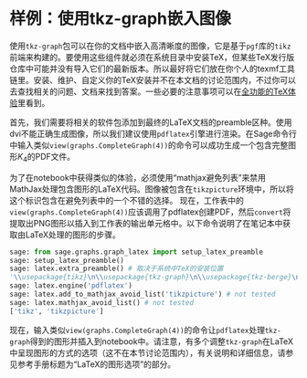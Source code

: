 # 样例：使用tkz-graph嵌入图像

使用`tkz-graph`包可以在你的文档中嵌入高清晰度的图像，它是基于`pgf`库的`tikz`前端来构建的。要使用这些组件就必须在系统目录中安装TeX，但某些TeX发行版仓库中可能并没有导入它们的最新版本。所以最好将它们放在你个人的texmf工具链里。安装、维护、自定义你的TeX安装并不在本文档的讨论范围内，不过你可以去查找相关的问题、文档来找到答案。一些必要的注意事项可以在[全功能的TeX体验](05.6_A_Fully_Capable_TeX_Installation.md)里看到。

首先，我们需要将相关的软件包添加到最终的LaTeX文档的preamble区种。使用dvi不能正确生成图像，所以我们建议使用`pdflatex`引擎进行渲染。在Sage命令行中输入类似`view(graphs.CompleteGraph(4))`的命令可以成功生成一个包含完整图形$K_4$的PDF文件。

为了在notebook中获得类似的体验，必须使用“mathjax避免列表”来禁用MathJax处理包含图形的LaTeX代码。图像被包含在`tikzpicture`环境中，所以将这个标识包含在避免列表中的一个不错的选择。 现在，工作表中的`view(graphs.CompleteGraph(4))`应该调用了pdflatex创建PDF，然后`convert`将提取出PNG图形以插入到工作表的输出单元格中。以下命令说明了在笔记本中获取由LaTeX处理的图形的步骤。
```py
sage: from sage.graphs.graph_latex import setup_latex_preamble
sage: setup_latex_preamble()
sage: latex.extra_preamble() # 取决于系统中TeX的安装位置
'\\usepackage{tikz}\n\\usepackage{tkz-graph}\n\\usepackage{tkz-berge}\n'
sage: latex.engine('pdflatex')
sage: latex.add_to_mathjax_avoid_list('tikzpicture') # not tested
sage: latex.mathjax_avoid_list() # not tested
['tikz', 'tikzpicture']
```
现在，输入类似`view(graphs.CompleteGraph(4))`的命令让`pdflatex`处理`tkz-graph`得到的图形并插入到notebook中。请注意，有多个调整`tkz-graph`在LaTeX中呈现图形的方式的选项（这不在本节讨论范围内），有关说明和详细信息，请参见参考手册标题为“LaTeX的图形选项”的部分。